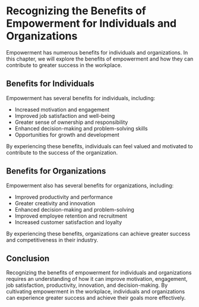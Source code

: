 Recognizing the Benefits of Empowerment for Individuals and Organizations
===============================================================================================================================

Empowerment has numerous benefits for individuals and organizations. In this chapter, we will explore the benefits of empowerment and how they can contribute to greater success in the workplace.

Benefits for Individuals
------------------------

Empowerment has several benefits for individuals, including:

* Increased motivation and engagement
* Improved job satisfaction and well-being
* Greater sense of ownership and responsibility
* Enhanced decision-making and problem-solving skills
* Opportunities for growth and development

By experiencing these benefits, individuals can feel valued and motivated to contribute to the success of the organization.

Benefits for Organizations
--------------------------

Empowerment also has several benefits for organizations, including:

* Improved productivity and performance
* Greater creativity and innovation
* Enhanced decision-making and problem-solving
* Improved employee retention and recruitment
* Increased customer satisfaction and loyalty

By experiencing these benefits, organizations can achieve greater success and competitiveness in their industry.

Conclusion
----------

Recognizing the benefits of empowerment for individuals and organizations requires an understanding of how it can improve motivation, engagement, job satisfaction, productivity, innovation, and decision-making. By cultivating empowerment in the workplace, individuals and organizations can experience greater success and achieve their goals more effectively.
